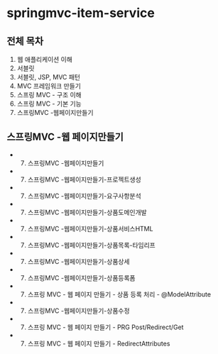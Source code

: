 # springmvc-item-service


## 전체 목차

1. 웹 애플리케이션 이해
2. 서블릿
3. 서블릿, JSP, MVC 패턴
4. MVC 프레임워크 만들기
5. 스프링 MVC - 구조 이해
6. 스프링 MVC - 기본 기능 
7. 스프링MVC -웹페이지만들기


## 스프링MVC -웹 페이지만들기

- 7. 스프링MVC -웹페이지만들기
- 7. 스프링MVC -웹페이지만들기-프로젝트생성 
- 7. 스프링MVC -웹페이지만들기-요구사항분석 
- 7. 스프링MVC -웹페이지만들기-상품도메인개발 
- 7. 스프링MVC -웹페이지만들기-상품서비스HTML 
- 7. 스프링MVC -웹페이지만들기-상품목록-타임리프 
- 7. 스프링MVC -웹페이지만들기-상품상세 
- 7. 스프링MVC -웹페이지만들기-상품등록폼
- 7. 스프링 MVC - 웹 페이지 만들기 - 상품 등록 처리 - @ModelAttribute 
- 7. 스프링MVC -웹페이지만들기-상품수정
- 7. 스프링 MVC - 웹 페이지 만들기 - PRG Post/Redirect/Get
- 7. 스프링 MVC - 웹 페이지 만들기 - RedirectAttributes
